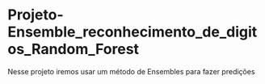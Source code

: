 # Projeto-Ensemble_reconhecimento_de_digitos_Random_Forest
Nesse projeto iremos usar um método de Ensembles para fazer predições
